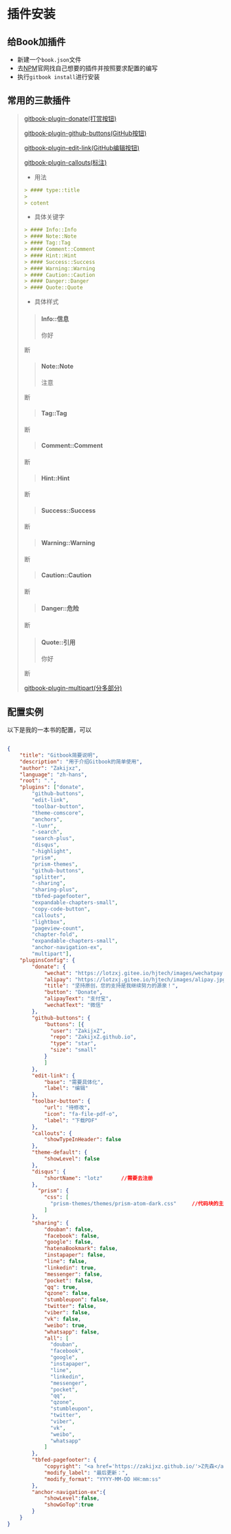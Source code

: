 # 插件安装

## 给Book加插件

- 新建一个`book.json`文件
- 去[NPM](https://www.npmjs.com/)官网找自己想要的插件并按照要求配置的编写
- 执行`gitbook install`进行安装

## 常用的三款插件

> [gitbook-plugin-donate(打赏按钮)]( https://www.npmjs.com/package/gitbook-plugin-donate)
>
> [gitbook-plugin-github-buttons(GitHub按钮)](https://www.npmjs.com/package/gitbook-plugin-github-buttons) 
>
> [gitbook-plugin-edit-link(GitHub编辑按钮)](https://www.npmjs.com/package/gitbook-plugin-edit-link)
>
> [gitbook-plugin-callouts(标注)](https://www.npmjs.com/package/gitbook-plugin-callouts)
>
> - 用法
>
> ```markdown
> > #### type::title
> >
> > cotent
> ```
>
> - 具体关键字
>
> ```markdown
> > #### Info::Info
> > #### Note::Note
> > #### Tag::Tag
> > #### Comment::Comment
> > #### Hint::Hint
> > #### Success::Success
> > #### Warning::Warning
> > #### Caution::Caution
> > #### Danger::Danger
> > #### Quote::Quote
> ```
>
> - 具体样式
>
> > #### Info::信息
> >
> > 你好
>
> 断
>
> > #### Note::Note
> >
> > 注意
>
> 断
>
> > #### Tag::Tag
>
> 断
>
> > #### Comment::Comment
>
> 断
>
> > #### Hint::Hint
>
> 断
>
> > #### Success::Success
>
> 断
>
> > #### Warning::Warning
>
> 断
>
> > #### Caution::Caution
>
> 断
>
> > #### Danger::危险
>
> 断
>
> > #### Quote::引用
> >
> > 你好
>
> 断
>
> [gitbook-plugin-multipart(分多部分)](https://www.npmjs.com/package/gitbook-plugin-multipart)




## 配置实例

以下是我的一本书的配置，可以

```json

{
    "title": "Gitbook简要说明",
    "description": "用于介绍Gitbook的简单使用",
    "author": "Zakijxz",
    "language": "zh-hans",
    "root": ".",
    "plugins": ["donate",
        "github-buttons",
        "edit-link",
        "toolbar-button",
        "theme-comscore",
        "anchors",
        "-lunr",
        "-search",
        "search-plus",
        "disqus",
        "-highlight",
        "prism",
        "prism-themes",
        "github-buttons",
        "splitter",
        "-sharing",
        "sharing-plus",
        "tbfed-pagefooter",
        "expandable-chapters-small",
        "copy-code-button",
        "callouts",
        "lightbox",
        "pageview-count",
        "chapter-fold",
        "expandable-chapters-small",
        "anchor-navigation-ex",
        "multipart"],
    "pluginsConfig": {
        "donate": {
            "wechat": "https://lotzxj.gitee.io/hjtech/images/wechatpay.png",
            "alipay": "https://lotzxj.gitee.io/hjtech/images/alipay.jpg",
            "title": "坚持原创，您的支持是我继续努力的源泉！",
            "button": "Donate",
            "alipayText": "支付宝",
            "wechatText": "微信"
        },
        "github-buttons": {
            "buttons": [{
              "user": "ZakijxZ",
              "repo": "ZakijxZ.github.io",
              "type": "star",
              "size": "small"
            }
            ]
        },
        "edit-link": {
            "base": "需要具体化",
            "label": "编辑"
        },
        "toolbar-button": {
            "url": "待修改",
            "icon": "fa-file-pdf-o",
            "label": "下载PDF"
        },
        "callouts": {
            "showTypeInHeader": false
        },
        "theme-default": {
            "showLevel": false
        },
        "disqus": {
            "shortName": "lotz"      //需要去注册
        },
          "prism": {
            "css": [
              "prism-themes/themes/prism-atom-dark.css"     //代码块的主题
            ]
        },
        "sharing": {
            "douban": false,
            "facebook": false,
            "google": false,
            "hatenaBookmark": false,
            "instapaper": false,
            "line": false,
            "linkedin": true,
            "messenger": false,
            "pocket": false,
            "qq": true,
            "qzone": false,
            "stumbleupon": false,
            "twitter": false,
            "viber": false,
            "vk": false,
            "weibo": true,
            "whatsapp": false,
            "all": [
              "douban",
              "facebook",
              "google",
              "instapaper",
              "line",
              "linkedin",
              "messenger",
              "pocket",
              "qq",
              "qzone",
              "stumbleupon",
              "twitter",
              "viber",
              "vk",
              "weibo",
              "whatsapp"
            ]
        },
        "tbfed-pagefooter": {
            "copyright": "<a href='https://zakijxz.github.io/'>Z先森</a>",
            "modify_label": "最后更新：",
            "modify_format": "YYYY-MM-DD HH:mm:ss"
        },
        "anchor-navigation-ex":{
            "showLevel":false,
            "showGoTop":true
        }
    }
}
```

